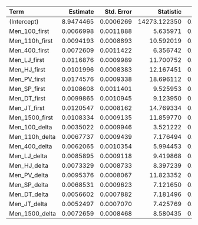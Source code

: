 

|Term           |  Estimate| Std. Error|    Statistic|         p|
|:--------------|---------:|----------:|------------:|---------:|
|(Intercept)    | 8.9474465|  0.0006269| 14273.122350| 0.0000000|
|Men_100_first  | 0.0066998|  0.0011888|     5.635971| 0.0000000|
|Men_110h_first | 0.0094193|  0.0008893|    10.592019| 0.0000000|
|Men_400_first  | 0.0072609|  0.0011422|     6.356742| 0.0000000|
|Men_LJ_first   | 0.0116876|  0.0009989|    11.700752| 0.0000000|
|Men_HJ_first   | 0.0101996|  0.0008383|    12.167451| 0.0000000|
|Men_PV_first   | 0.0174576|  0.0009338|    18.696112| 0.0000000|
|Men_SP_first   | 0.0108608|  0.0011401|     9.525953| 0.0000000|
|Men_DT_first   | 0.0099865|  0.0010945|     9.123950| 0.0000000|
|Men_JT_first   | 0.0120547|  0.0008162|    14.769334| 0.0000000|
|Men_1500_first | 0.0108334|  0.0009135|    11.859770| 0.0000000|
|Men_100_delta  | 0.0035022|  0.0009946|     3.521222| 0.0004614|
|Men_110h_delta | 0.0067737|  0.0009439|     7.176494| 0.0000000|
|Men_400_delta  | 0.0062065|  0.0010354|     5.994453| 0.0000000|
|Men_LJ_delta   | 0.0085895|  0.0009118|     9.419868| 0.0000000|
|Men_HJ_delta   | 0.0073329|  0.0008733|     8.397239| 0.0000000|
|Men_PV_delta   | 0.0095376|  0.0008067|    11.823352| 0.0000000|
|Men_SP_delta   | 0.0068531|  0.0009623|     7.121650| 0.0000000|
|Men_DT_delta   | 0.0056602|  0.0007882|     7.181496| 0.0000000|
|Men_JT_delta   | 0.0052497|  0.0007070|     7.425769| 0.0000000|
|Men_1500_delta | 0.0072659|  0.0008468|     8.580435| 0.0000000|
